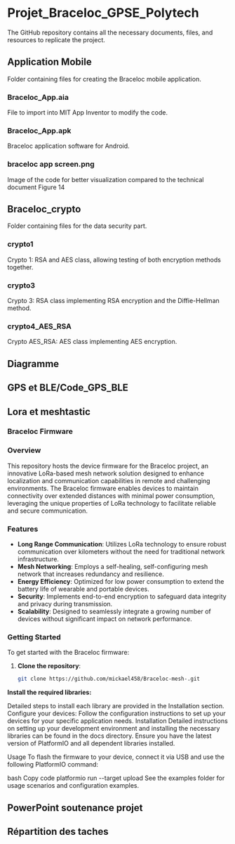 # Projet_Braceloc_GPSE_Polytech

The GitHub repository contains all the necessary documents, files, and resources to replicate the project.



## Application Mobile
Folder containing files for creating the Braceloc mobile application.

### Braceloc_App.aia
File to import into MIT App Inventor to modify the code.
### Braceloc_App.apk
Braceloc application software for Android.
### braceloc app screen.png
Image of the code for better visualization compared to the technical document Figure 14


## Braceloc_crypto
Folder containing files for the data security part.

### crypto1
Crypto 1: RSA and AES class, allowing testing of both encryption methods together.
### crypto3
Crypto 3: RSA class implementing RSA encryption and the Diffie-Hellman method.
### crypto4_AES_RSA
Crypto AES_RSA: AES class implementing AES encryption.

## Diagramme
## GPS et BLE/Code_GPS_BLE
## Lora et meshtastic
### Braceloc Firmware

### Overview

This repository hosts the device firmware for the Braceloc project, an innovative LoRa-based mesh network solution designed to enhance localization and communication capabilities in remote and challenging environments. The Braceloc firmware enables devices to maintain connectivity over extended distances with minimal power consumption, leveraging the unique properties of LoRa technology to facilitate reliable and secure communication.

### Features

- **Long Range Communication**: Utilizes LoRa technology to ensure robust communication over kilometers without the need for traditional network infrastructure.
- **Mesh Networking**: Employs a self-healing, self-configuring mesh network that increases redundancy and resilience.
- **Energy Efficiency**: Optimized for low power consumption to extend the battery life of wearable and portable devices.
- **Security**: Implements end-to-end encryption to safeguard data integrity and privacy during transmission.
- **Scalability**: Designed to seamlessly integrate a growing number of devices without significant impact on network performance.

### Getting Started

To get started with the Braceloc firmware:

1. **Clone the repository**: 
   ```bash
   git clone https://github.com/mickael458/Braceloc-mesh-.git

**Install the required libraries:**

Detailed steps to install each library are provided in the Installation section.
Configure your devices:
Follow the configuration instructions to set up your devices for your specific application needs.
Installation
Detailed instructions on setting up your development environment and installing the necessary libraries can be found in the docs directory. Ensure you have the latest version of PlatformIO and all dependent libraries installed.

Usage
To flash the firmware to your device, connect it via USB and use the following PlatformIO command:

bash
Copy code
platformio run --target upload
See the examples folder for usage scenarios and configuration examples.


## PowerPoint soutenance projet
## Répartition des taches
